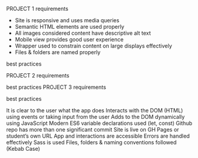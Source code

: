 PROJECT 1
  requirements
  - Site is responsive and uses media queries
  - Semantic HTML elements are used properly
  - All images considered content have descriptive alt text
  - Mobile view provides good user experience
  - Wrapper used to constrain content on large displays effectively
  - Files & folders are named properly

best practices

PROJECT 2
  requirements

  best practices
PROJECT 3
  requirements

  best practices

It is clear to the user what the app does
Interacts with the DOM (HTML) using events or taking input from the user
Adds to the DOM dynamically using JavaScript
Modern ES6 variable declarations used (let, const)
Github repo has more than one significant commit
Site is live on GH Pages or student’s own URL
App and interactions are accessible
Errors are handled effectively
Sass is used
Files, folders & naming conventions followed (Kebab Case)

